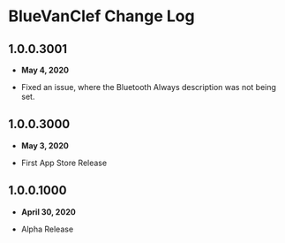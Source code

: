 # BlueVanClef Change Log

## 1.0.0.3001

- **May 4, 2020**

- Fixed an issue, where the Bluetooth Always description was not being set.

## 1.0.0.3000

- **May 3, 2020**

- First App Store Release

## 1.0.0.1000

- **April 30, 2020**

- Alpha Release
